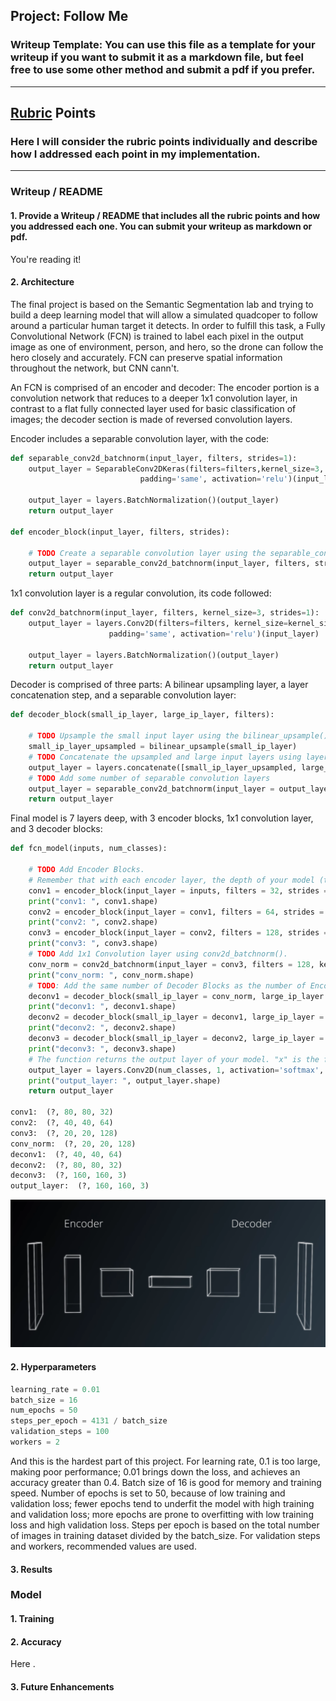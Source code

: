 ## Project: Follow Me
### Writeup Template: You can use this file as a template for your writeup if you want to submit it as a markdown file, but feel free to use some other method and submit a pdf if you prefer.

---


[//]: # (Image References)

[image1]: ./docs/misc/model.png
[image2]: ./docs/misc/fcn.png
[image3]: ./docs/misc/following1.png
[image4]: ./docs/misc/following2.png
[image5]: ./docs/misc/far1.png
[image6]: ./docs/misc/far2.png
[image7]: ./docs/misc/non1.png
[image8]: ./docs/misc/non2.png

## [Rubric](https://review.udacity.com/#!/rubrics/916/view) Points
### Here I will consider the rubric points individually and describe how I addressed each point in my implementation.  

---
### Writeup / README

#### 1. Provide a Writeup / README that includes all the rubric points and how you addressed each one.  You can submit your writeup as markdown or pdf.

You're reading it!

#### 2. Architecture
The final project is based on the Semantic Segmentation lab and trying to build a deep learning model that will allow a simulated quadcoper to follow around a particular human target it detects.  In order to fulfill this task, a Fully Convolutional Network (FCN) is trained to label each pixel in the output image as one of environment, person, and hero, so the drone can follow the hero closely and accurately.  FCN can preserve spatial information throughout the network, but CNN cann't.

An FCN is comprised of an encoder and decoder: The encoder portion is a convolution network that reduces to a deeper 1x1 convolution layer, in contrast to a flat fully connected layer used for basic classification of images; the decoder section is made of reversed convolution layers.

Encoder includes a separable convolution layer, with the code:

```python
def separable_conv2d_batchnorm(input_layer, filters, strides=1):
    output_layer = SeparableConv2DKeras(filters=filters,kernel_size=3, strides=strides,
                             padding='same', activation='relu')(input_layer)
    
    output_layer = layers.BatchNormalization()(output_layer) 
    return output_layer

def encoder_block(input_layer, filters, strides):
    
    # TODO Create a separable convolution layer using the separable_conv2d_batchnorm() function.
    output_layer = separable_conv2d_batchnorm(input_layer, filters, strides)
    return output_layer
```

1x1 convolution layer is a regular convolution, its code followed:

```python
def conv2d_batchnorm(input_layer, filters, kernel_size=3, strides=1):
    output_layer = layers.Conv2D(filters=filters, kernel_size=kernel_size, strides=strides, 
                      padding='same', activation='relu')(input_layer)
    
    output_layer = layers.BatchNormalization()(output_layer) 
    return output_layer
```

Decoder is comprised of three parts: A bilinear upsampling layer, a layer concatenation step, and a separable convolution layer:

```python
def decoder_block(small_ip_layer, large_ip_layer, filters):
    
    # TODO Upsample the small input layer using the bilinear_upsample() function.
    small_ip_layer_upsampled = bilinear_upsample(small_ip_layer)
    # TODO Concatenate the upsampled and large input layers using layers.concatenate
    output_layer = layers.concatenate([small_ip_layer_upsampled, large_ip_layer])
    # TODO Add some number of separable convolution layers
    output_layer = separable_conv2d_batchnorm(input_layer = output_layer, filters = filters)
    return output_layer
```

Final model is 7 layers deep, with 3 encoder blocks, 1x1 convolution layer, and 3 decoder blocks:

```python
def fcn_model(inputs, num_classes):
    
    # TODO Add Encoder Blocks. 
    # Remember that with each encoder layer, the depth of your model (the number of filters) increases.
    conv1 = encoder_block(input_layer = inputs, filters = 32, strides = 2)
    print("conv1: ", conv1.shape)
    conv2 = encoder_block(input_layer = conv1, filters = 64, strides = 2)
    print("conv2: ", conv2.shape)
    conv3 = encoder_block(input_layer = conv2, filters = 128, strides = 2)
    print("conv3: ", conv3.shape)
    # TODO Add 1x1 Convolution layer using conv2d_batchnorm().
    conv_norm = conv2d_batchnorm(input_layer = conv3, filters = 128, kernel_size = 1, strides = 1)
    print("conv_norm: ", conv_norm.shape)
    # TODO: Add the same number of Decoder Blocks as the number of Encoder Blocks
    deconv1 = decoder_block(small_ip_layer = conv_norm, large_ip_layer = conv2, filters = 64)
    print("deconv1: ", deconv1.shape)
    deconv2 = decoder_block(small_ip_layer = deconv1, large_ip_layer = conv1, filters = 32)
    print("deconv2: ", deconv2.shape)
    deconv3 = decoder_block(small_ip_layer = deconv2, large_ip_layer = inputs, filters = num_classes)
    print("deconv3: ", deconv3.shape)
    # The function returns the output layer of your model. "x" is the final layer obtained from the last decoder_block()
    output_layer = layers.Conv2D(num_classes, 1, activation='softmax', padding='same')(deconv3)
    print("output_layer: ", output_layer.shape)
    return output_layer

conv1:  (?, 80, 80, 32)
conv2:  (?, 40, 40, 64)
conv3:  (?, 20, 20, 128)
conv_norm:  (?, 20, 20, 128)
deconv1:  (?, 40, 40, 64)
deconv2:  (?, 80, 80, 32)
deconv3:  (?, 160, 160, 3)
output_layer:  (?, 160, 160, 3)
```

![alt_text][image2]
#### 2. Hyperparameters
```python
learning_rate = 0.01
batch_size = 16
num_epochs = 50
steps_per_epoch = 4131 / batch_size
validation_steps = 100
workers = 2
```

And this is the hardest part of this project.  For learning rate, 0.1 is too large, making poor performance; 0.01 brings down the loss, and achieves an accuracy greater than 0.4.  Batch size of 16 is good for memory and training speed.  Number of epochs is set to 50, because of low training and validation loss; fewer epochs tend to underfit the model with high training and validation loss; more epochs are prone to overfitting with low training loss and high validation loss.  Steps per epoch is based on the total number of images in training dataset divided by the batch_size.  For validation steps and workers, recommended values are used.
#### 3. Results



### Model

#### 1. Training



#### 2. Accuracy

Here .

#### 3. Future Enhancements
